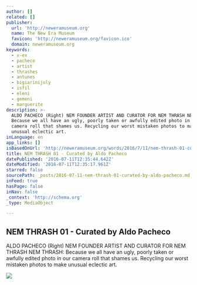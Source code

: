 ```yaml
---
author: []
related: []
publisher:
  url: 'http://neweramuseum.org'
  name: The New Era Museum
  favicon: 'http://neweramuseum.org/favicon.ico'
  domain: neweramuseum.org
keywords:
  - v-ex
  - pacheco
  - artist
  - thrashes
  - antunes
  - bigiarinijuly
  - isfil
  - eleni
  - gemeni
  - marguerite
description: >-
  ALDO PACHECO (Right) NEM FOUNDER ARTIST AND CURATOR FOR NEM THRASH NEM THRASH:
  Because we all have an ugly, poorly taken or awfully edited photo in our
  camera roll that shames us. Recycling our worst mistaken photos to make
  unusual eclectic art.
inLanguage: en
app_links: []
isBasedOnUrl: 'http://neweramuseum.org/words/2016/7/11/nem-thrash-01-curated-by-aldo-pacheco'
title: NEM THRASH 01 - Curated by Aldo Pacheco
datePublished: '2016-07-11T12:35:44.642Z'
dateModified: '2016-07-11T12:35:17.961Z'
starred: false
sourcePath: _posts/2016-07-11-nem-thrash-01-curated-by-aldo-pacheco.md
inFeed: true
hasPage: false
inNav: false
_context: 'http://schema.org'
_type: MediaObject

---
```

<article style=""><h1>NEM THRASH 01 - Curated by Aldo Pacheco</h1><p>ALDO PACHECO (Right) NEM FOUNDER ARTIST AND CURATOR FOR NEM THRASH NEM THRASH: Because we all have an ugly, poorly taken or awfully edited photo in our camera roll that shames us. Recycling our worst mistaken photos to make unusual eclectic art.</p><img src="http://static1.squarespace.com/static/50e5b834e4b0837383d7bb18/50e5b834e4b0837383d7bb1f/57838ca2440243db4a5357cc/1468239753070/13620169_10153550647097035_9111476559189817868_n.jpg?format=1000w" /></article>